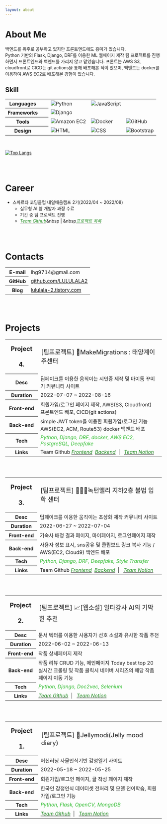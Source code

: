 ```yaml
---
layout: about 
---
```


# About Me
백엔드를 위주로 공부하고 있지만 프론트엔드에도 흥미가 있습니다.
<br/>Python 기반의 Flask, Django, DRF를 이용한 ML 웹페이지 제작 팀 프로젝트를 진행하면서 프론트엔드와 백엔드를 가리지 않고 맡았습니다. 프론트는 AWS S3, cloudfront로 CICD는 git actions을 통해 배포해본 적이 있으며, 백엔드는 docker를 이용하여 AWS EC2로 배포해본 경험이 있습니다.
<br/>


## Skill

<table>
  <tbody>
    <tr>
      <th><strong>Languages</strong>      </th>
      <td><img src="https://img.shields.io/badge/-Python-3776AB?style=for-the-badge&amp;logo=Python&amp;logoColor=white" alt="Python" /></td>
      <td><img src="https://img.shields.io/badge/-JavaScript-F7DF1E?style=for-the-badge&logo=JavaScript&logoColor=white" alt="JavaScript" /></th>
    </tr>
    <tr>
      <th><strong>Frameworks</strong>      </th>
      <td><img src="https://img.shields.io/badge/-Django-092E20?style=for-the-badge&amp;logo=Django&amp;logoColor=white" alt="Django" /></td>
    </tr>
    <tr>
      <th><strong>Tools</strong>      </th>
      <td><img src="https://img.shields.io/badge/-Amazon EC2-FF9900?style=for-the-badge&logo=Amazon EC2&logoColor=white" alt="Amazon EC2" /></th>      
        <td><img src="https://img.shields.io/badge/-Docker-2496ED?style=for-the-badge&logo=Docker&logoColor=white" alt="Docker" /></th>
        <td><img src="https://img.shields.io/badge/-GitHub-181717?style=for-the-badge&logo=GitHub&logoColor=white" alt="GitHub" /></td>
    </tr>
    <tr>
      <th><strong>Design</strong>      </th>
      <td><img src="https://img.shields.io/badge/-HTML-E34F26?style=for-the-badge&amp;logo=HTML5&amp;logoColor=white" alt="HTML" /></td>
      <td><img src="https://img.shields.io/badge/-CSS-1572B6?style=for-the-badge&amp;logo=CSS3&amp;logoColor=white" alt="CSS" /></td>
      <td><img src="https://img.shields.io/badge/-Bootstrap-7952B3?style=for-the-badge&amp;logo=Bootstrap&amp;logoColor=white" alt="Bootstrap" /></td>
    </tr>
  </tbody>
</table>
<br/>

[![Top Langs](https://github-readme-stats.vercel.app/api/top-langs/?username=lululala2&layout=compact)](https://github.com/lululala2/github-readme-stats)

<br/>
<br/>

# Career
* 스파르타 코딩클럽 내일배움캠프 2기(2022/04 ~ 2022/08)
  * 실무형 AI 웹 개발자 과정 수료
  * 기간 중 팀 프로젝트 진행
  * <a href="https://github.com/cmjcum"><i class="bi bi-github" style="color: #228b22;">Team Github</i></a>&nbsp | &nbsp<a href="https://www.notion.so/typingmylife/0f05d8b0a0ca43cbb75324377b035297"><i class="bi bi-journal-text" style="color: #228b22;">프로젝트 목록</i></a>
<br/>
<br/>


# Contacts

<table>
  <tbody>
    <tr>
      <th><i class="bi bi-envelope">&nbsp</i>E-mail</th>
      <td>lhg9714@gmail.com</td>
    </tr>
    <tr>
      <th><i class="bi bi-github">&nbsp</i>GitHub</th>
      <td><a href="https://github.com/LULULALA2">github.com/LULULALA2</a></td>
    </tr>
    <tr>
      <th><i class="bi bi-bookmarks">&nbsp</i>Blog</th>
      <td><a href="https://lululala-2.tistory.com">lululala-2.tistory.com</a></td>
    </tr>
  </tbody>
</table>

<br/>
<br/>


# Projects

<div style="font-weight: bold">
<table>
  <tbody>
    <tr style="font-size: 20px;">
      <th style="line-height: 250%;">Project 4.</th>
      <td>[팀프로젝트] 🚀MakeMigrations : 태양계이주센터</td>
    </tr>
    <tr>
      <th>Desc</th>
      <td>딥페이크를 이용한 움직이는 시민증 제작 및 마이룸 꾸미기 커뮤니티 사이트</td>
    </tr>
    <tr>
      <th>Duration</th>
      <td>2022-07-07 ~ 2022-08-16</td>
    </tr>
    <tr>
      <th>Front-end</th>
      <td>회원가입/로그인 페이지 제작, AWS(S3, Cloudfront) <br>프론트엔드 배포, CICD(git actions)</td>
    </tr>
    <tr>
      <th>Back-end</th>
      <td>simple JWT token을 이용한 회원가입/로그인 기능 <br>AWS(EC2, ACM, Route53) docker 백엔드 배포</td>
    </tr>
    <tr>
      <th>Tech</th>
      <td style="color: #2dbb2d;"><i>Python, Django, DRF, docker, AWS EC2, PostgreSQL, Deepfake</i></td>
    </tr>
    <tr>
      <th>Links</th>
      <td>Team Github <a href="https://github.com/cmjcum/WM_front"><i class="bi bi-github" style="color: #228b22;">Frontend</i></a>&nbsp
      <a href="https://github.com/cmjcum/WM_back"><i class="bi bi-github" style="color: #228b22;">Backend</i></a>&nbsp | &nbsp
      <a href=""><i class="bi bi-journal-text" style="color: #228b22;">Team Notion</i></a></td>
    </tr>      
  </tbody>
</table>

<br>
<br>

<table>
  <tbody>
    <tr style="font-size: 20px;">
      <th style="line-height: 250%;">Project 3.</th>
      <td>[팀프로젝트] 🧙🏻‍♂️녹턴앨리 지하2층 불법 입학 센터</td>
    </tr>
    <tr>
      <th>Desc</th>
      <td>딥페이크를 이용한 움직이는 초상화 제작 커뮤니티 사이트</td>
    </tr>
    <tr>
      <th>Duration</th>
      <td>2022-06-27 ~ 2022-07-04</td>
    </tr>
    <tr>
      <th>Front-end</th>
      <td>기숙사 배정 결과 페이지, 마이페이지, 로그인페이지 제작</td>
    </tr>
    <tr>
      <th>Back-end</th>
      <td>사용자 정보 표시, sns공유 및 클립보드 링크 복사 기능 / AWS(EC2, Cloud9) 백엔드 배포</td>
    </tr>
    <tr>
      <th>Tech</th>
      <td style="color: #2dbb2d;"><i>Python, Django, DRF, Deepfake, Style Transfer</i></td>
    </tr>
    <tr>
        <th>Links</th>
        <td>Team Github <a href="https://github.com/cmjcum/200ok_frontend"><i class="bi bi-github" style="color: #228b22;">Frontend</i></a>&nbsp
        <a href="https://github.com/cmjcum/200ok_backend"><i class="bi bi-github" style="color: #228b22;">Backend</i></a>&nbsp | &nbsp
        <a href="https://typingmylife.notion.site/B-street-2-200ok-5814fd0b7f4a414ca152798f6a1cdb68"><i class="bi bi-journal-text" style="color: #228b22;">Team Notion</i></a></td>
    </tr>
  </tbody>
</table>

<br>
<br>

<table>
  <tbody>
    <tr style="font-size: 20px;">
      <th style="line-height: 250%;">Project 2.</th>
      <td>[팀프로젝트] 📈[웹소설] 일타강사 AI의 기막힌 추천</td>
    </tr>
    <tr>
      <th>Desc</th>
      <td>문서 벡터를 이용한 사용자가 선호 소설과 유사한 작품 추천</td>
    </tr>
    <tr>
      <th>Duration</th>
      <td>2022-06-02 ~ 2022-06-13</td>
    </tr>
    <tr>
      <th>Front-end</th>
      <td>작품 상세페이지 제작</td>
    </tr>
    <tr>
      <th>Back-end</th>
      <td>작품 리뷰 CRUD 기능, 메인페이지 Today best top 20 실시간 크롤링 및 작품 클릭시 네이버 시리즈의 해당 작품 페이지 이동 기능</td>
    </tr>
    <tr>
      <th>Tech</th>
      <td style="color: #2dbb2d;"><i>Python, Django, Doc2vec, Selenium</i></td>
    </tr>
    <tr>
      <th>Links</th>
      <td><a href="https://github.com/cmjcum/webtachu"><i class="bi bi-github" style="color: #228b22;">Team Github</i></a>&nbsp | &nbsp
      <a href="https://www.notion.so/typingmylife/AI-5c6539b2a4ae4dc4877cc192beccbcff"><i class="bi bi-journal-text" style="color: #228b22;">Team Notion</i></a></td>
    </tr>
  </tbody>
</table>

<br>
<br>

<table>
  <tbody>
    <tr style="font-size: 20px;">
      <th style="line-height: 250%;">Project 1.</th>
      <td>[팀프로젝트] 🍮Jellymodi(Jelly mood diary)</td>
    </tr>
    <tr>
      <th>Desc</th>
      <td>머신러닝 사물인식기반 감정일기 사이트</td>
    </tr>
    <tr>
      <th>Duration</th>
      <td>2022-05-18 ~ 2022-05-25</td>
    </tr>
    <tr>
      <th>Front-end</th>
      <td>회원가입/로그인 페이지, 글 작성 페이지 제작</td>
    </tr>
    <tr>
      <th>Back-end</th>
      <td>한국인 감정인식 데이터셋 전처리 및 모델 전이학습, 회원가입/로그인 기능</td>
    </tr>
    <tr>
      <th>Tech</th>
      <td style="color: #2dbb2d;"><i>Python, Flask, OpenCV, MongoDB</i></td>
    </tr>
    <tr>
      <th>Links</th>
      <td><a href="https://github.com/cmjcum/Jellymodi_team"><i class="bi bi-github" style="color: #228b22;">Team Github</i></a>&nbsp | &nbsp
      <a href="https://www.notion.so/typingmylife/Jellymodi-5e43c9f96bb04da7b4de26aac6eceeca"><i class="bi bi-journal-text" style="color: #228b22;">Team Notion</i></a></td>
  </tbody>
</table>
</div>

<br>
<br>